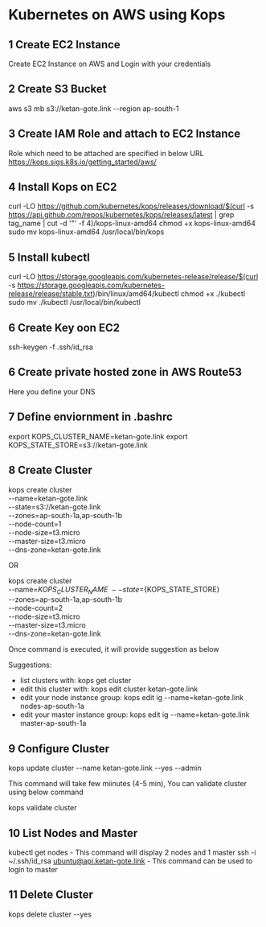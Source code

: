 
# Kubernetes on AWS using Kops

## 1 Create EC2 Instance
Create EC2 Instance on AWS and Login with your credentials

## 2 Create S3 Bucket 
aws s3 mb s3://ketan-gote.link --region ap-south-1

## 3 Create IAM Role and attach to EC2 Instance
Role which need to be attached are specified in below URL
https://kops.sigs.k8s.io/getting_started/aws/

## 4 Install Kops on EC2
curl -LO https://github.com/kubernetes/kops/releases/download/$(curl -s https://api.github.com/repos/kubernetes/kops/releases/latest | grep tag_name | cut -d '"' -f 4)/kops-linux-amd64
chmod +x kops-linux-amd64
sudo mv kops-linux-amd64 /usr/local/bin/kops

## 5 Install kubectl
curl -LO https://storage.googleapis.com/kubernetes-release/release/$(curl -s https://storage.googleapis.com/kubernetes-release/release/stable.txt)/bin/linux/amd64/kubectl
chmod +x ./kubectl
sudo mv ./kubectl /usr/local/bin/kubectl

## 6 Create Key oon EC2
ssh-keygen -f .ssh/id_rsa

## 6 Create private hosted zone in AWS Route53
Here you define your DNS 

## 7 Define enviornment in .bashrc

export KOPS_CLUSTER_NAME=ketan-gote.link
export KOPS_STATE_STORE=s3://ketan-gote.link

## 8 Create Cluster

kops create cluster \
--name=ketan-gote.link \
--state=s3://ketan-gote.link \
--zones=ap-south-1a,ap-south-1b \
--node-count=1 \
--node-size=t3.micro \
--master-size=t3.micro \
--dns-zone=ketan-gote.link

OR


kops create cluster \
--name=${KOPS_CLUSTER_NAME} \
--state=${KOPS_STATE_STORE} \
--zones=ap-south-1a,ap-south-1b \
--node-count=2 \
--node-size=t3.micro \
--master-size=t3.micro \
--dns-zone=ketan-gote.link

Once command is executed, it will provide suggestion as below

Suggestions:
 * list clusters with: kops get cluster
 * edit this cluster with: kops edit cluster ketan-gote.link
 * edit your node instance group: kops edit ig --name=ketan-gote.link nodes-ap-south-1a
 * edit your master instance group: kops edit ig --name=ketan-gote.link master-ap-south-1a

## 9 Configure Cluster

kops update cluster --name ketan-gote.link --yes --admin

This command will take few miinutes (4-5 min), You can validate cluster using below command

kops validate cluster

## 10 List Nodes and Master
kubectl get nodes - This command will display 2 nodes and 1 master
ssh -i ~/.ssh/id_rsa ubuntu@api.ketan-gote.link - This command can be used to login to master

## 11 Delete Cluster

kops delete cluster  --yes



